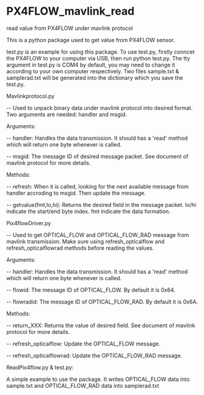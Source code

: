 # PX4FLOW_mavlink_read
read value from PX4FLOW under mavlink protocol

This is a python package used to get value from PX4FLOW sensor.

test.py is an example for using this package. To use test.py, firstly conncet the PX4FLOW to your computer via USB, then run python test.py. The tty argument in test.py is COM4 by default, you may need to change it according to your own computer respectively. Two files sample.txt & samplerad.txt will be generated into the dictionary which you save the test.py.

Mavlinkprotocol.py 

-- Used to unpack binary data under mavlink protocol into desired format. Two arguments are needed: handler and msgid.

Arguments:

-- handler: Handles the data transmission. It should has a 'read' method which will return one byte whenever is called.

-- msgid: The message ID of desired message packet. See document of mavlink protocol for more details.

Methods:

-- refresh: When it is called, looking for the next available message from handler accroding to msgid. Then update the message.

-- getvalue(fmt,lo,hi): Returns the desired field in the message packet. lo/hi indicate the start/end byte index. fmt indicate the data formation.

Pix4flowDriver.py

-- Used to get OPTICAL_FLOW and OPTICAL_FLOW_RAD message from mavlink transmission. Make sure using refresh_opticalflow and refresh_opticalflowrad methods before reading the values.

Arguments:

-- handler: Handles the data transmission. It should has a 'read' method which will return one byte whenever is called.

-- flowid: The message ID of OPTICAL_FLOW. By default it is 0x64.

-- flowradid: The message ID of OPTICAL_FLOW_RAD. By default it is 0x6A.

Methods:

-- return_XXX: Returns the value of desired field. See document of mavlink protocol for more details.

-- refresh_opticalflow: Update the OPTICAL_FLOW message.

-- refresh_opticalflowrad: Update the OPTICAL_FLOW_RAD message.

ReadPix4flow.py & test.py:

A simple example to use the package. It writes OPTICAL_FLOW data into sample.txt and OPTICAL_FLOW_RAD data into samplerad.txt
